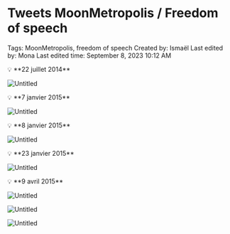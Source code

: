 # Tweets MoonMetropolis / Freedom of speech

Tags: MoonMetropolis, freedom of speech
Created by: Ismaël 
Last edited by: Mona
Last edited time: September 8, 2023 10:12 AM

<aside>
💡 **22 juillet 2014**

</aside>

![Untitled](Tweets%20&%20Comments%20MoonMetropolis%207f2e3543d9144639b069d2928a3ce1c7/Untitled%204.png)

<aside>
💡 **7 janvier 2015**

</aside>

![Untitled](Tweets%20&%20Comments%20MoonMetropolis%207f2e3543d9144639b069d2928a3ce1c7/Untitled%207.png)

<aside>
💡 **8 janvier 2015**

</aside>

![Untitled](Tweets%20&%20Comments%20MoonMetropolis%207f2e3543d9144639b069d2928a3ce1c7/Untitled%208.png)

<aside>
💡 **23 janvier 2015**

</aside>

![Untitled](Tweets%20&%20Comments%20MoonMetropolis%207f2e3543d9144639b069d2928a3ce1c7/Untitled%209.png)

<aside>
💡 **9 avril 2015**

</aside>

![Untitled](Tweets%20&%20Comments%20MoonMetropolis%207f2e3543d9144639b069d2928a3ce1c7/Untitled%2010.png)

![Untitled](Tweets%20&%20Comments%20MoonMetropolis%207f2e3543d9144639b069d2928a3ce1c7/Untitled%2011.png)

![Untitled](Tweets%20&%20Comments%20MoonMetropolis%207f2e3543d9144639b069d2928a3ce1c7/Untitled%2012.png)